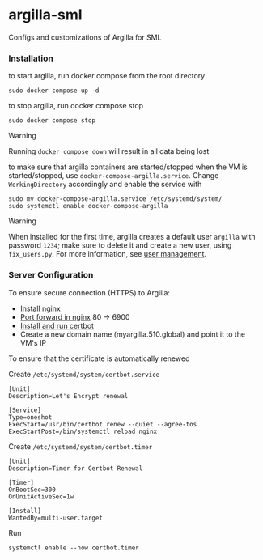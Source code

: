 # argilla-sml
Configs and customizations of Argilla for SML

### Installation
to start argilla, run docker compose from the root directory
```commandline
sudo docker compose up -d
```
to stop argilla, run docker compose stop
```commandline
sudo docker compose stop
```
> [!WARNING]
> Running `docker compose down` will result in all data being lost

to make sure that argilla containers are started/stopped when the VM is started/stopped, use `docker-compose-argilla.service`.
Change `WorkingDirectory` accordingly and enable the service with
```commandline
sudo mv docker-compose-argilla.service /etc/systemd/system/
sudo systemctl enable docker-compose-argilla
```
> [!WARNING]
> When installed for the first time, argilla creates a default user `argilla` with password `1234`; make sure to delete it and create a new user, using `fix_users.py`.
> For more information, see [user management](https://docs.argilla.io/en/latest/getting_started/installation/configurations/user_management.html).

### Server Configuration
To ensure secure connection (HTTPS) to Argilla:
* [Install nginx](https://ubuntu.com/tutorials/install-and-configure-nginx#2-installing-nginx)
* [Port forward in nginx](https://eladnava.com/binding-nodejs-port-80-using-nginx/) 80 -> 6900
* [Install and run certbot](https://www.digitalocean.com/community/tutorials/how-to-secure-nginx-with-let-s-encrypt-on-ubuntu-22-04)
* Create a new domain name (myargilla.510.global) and point it to the VM's IP

To ensure that the certificate is automatically renewed

Create `/etc/systemd/system/certbot.service`
```
[Unit]
Description=Let's Encrypt renewal

[Service]
Type=oneshot
ExecStart=/usr/bin/certbot renew --quiet --agree-tos
ExecStartPost=/bin/systemctl reload nginx
```
Create `/etc/systemd/system/certbot.timer`
```
[Unit]
Description=Timer for Certbot Renewal

[Timer]
OnBootSec=300
OnUnitActiveSec=1w

[Install]
WantedBy=multi-user.target
```
Run
```commandline
systemctl enable --now certbot.timer
```
